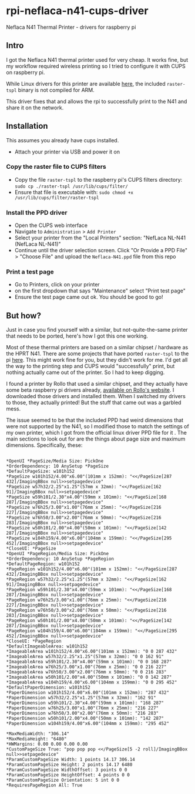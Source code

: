 # rpi-neflaca-n41-cups-driver
Neflaca N41 Thermal Printer - drivers for raspberry pi

## Intro

I got the Neflaca N41 thermal printer used for very cheap. It works fine, but my workflow required wireless printing so I tried to configure it with CUPS on raspberry pi. 

While Linux drivers for this printer are available [here](https://drive.google.com/drive/folders/1Nj_xiN1Er8i-vx1U_JG8P1deI7xdV1nr), the included `raster-tspl` binary is not compiled for ARM. 

This driver fixes that and allows the rpi to successfully print to the N41 and share it on the network.

## Installation

This assumes you already have cups installed.

- Attach your printer via USB and power it on

### Copy the raster file to CUPS filters

- Copy the file `raster-tspl` to the raspberry pi's CUPS filters directory: `sudo cp ./raster-tspl /usr/lib/cups/filter/`
- Ensure that file is executable with: `sudo chmod +x /usr/lib/cups/filter/raster-tspl`

### Install the PPD driver

- Open the CUPS web interface
- Navigate to `Administration` > `Add Printer`
- Select your printer from the "Local Printers" section: "NefLaca NL-N41 (NefLaca NL-N41)"
- Continue until the driver selection screen. Click "Or Provide a PPD File" > "Choose File" and upload the `Neflaca-N41.ppd` file from this repo

### Print a test page 

- Go to Printers, click on your printer
- on the first dropdown that says "Maintenance" select "Print test page"
- Ensure the test page came out ok. You should be good to go!

## But how?

Just in case you find yourself with a similar, but not-quite-the-same printer that needs to be ported, here's how I got this one working.

Most of these thermal printers are based on a similar chipset / hardware as the HPRT N41. There are some projects that have ported `raster-tspl` to the pi [here](https://github.com/thorrak/rpi-tspl-cups-driver). This might work fine for you, but they didn't work for me. I'd get all the way to the printing step and CUPS would "successfully" print, but nothing actually came out of the printer. So I had to keep digging.

I found a printer by Rollo that used a similar chipset, and they actually have some beta raspberry pi drivers already, [available on Rollo's website](https://www.rollo.com/driver-linux/). I downloaded those drivers and installed them. When I switched my drivers to those, they actually printed! But the stuff that came out was a garbled mess. 

The issue seemed to be that the included PPD had weird dimensions that were not supported by the N41, so I modified those to match the settings of my own printer, which I got from the official linux driver PPD file for it . The main sections to look out for are the things about page size and maximum dimensions. Specifically, these:

```

*OpenUI *PageSize/Media Size: PickOne
*OrderDependency: 10 AnySetup *PageSize
*DefaultPageSize: w101h152
*PageSize w101h152/4.00"x6.00"(101mm x 152mm): "<</PageSize[287 432]/ImagingBBox null>>setpagedevice"
*PageSize w57h32/2.25"x1.25"(57mm x 32mm): "<</PageSize[162 91]/ImagingBBox null>>setpagedevice"
*PageSize w59h101/2.30"x4.00"(59mm x 101mm): "<</PageSize[168 287]/ImagingBBox null>>setpagedevice"
*PageSize w76h25/3.00"x1.00"(76mm x 25mm): "<</PageSize[216 227]/ImagingBBox null>>setpagedevice"
*PageSize w76h50/3.00"x2.00"(76mm x 50mm): "<</PageSize[216 283]/ImagingBBox null>>setpagedevice"
*PageSize w50h101/2.00"x4.00"(50mm x 101mm): "<</PageSize[142 287]/ImagingBBox null>>setpagedevice"
*PageSize w104h159/4.00"x6.00"(104mm x 159mm): "<</PageSize[295 452]/ImagingBBox null>>setpagedevice"
*CloseUI: *PageSize
*OpenUI *PageRegion/Media Size: PickOne
*OrderDependency: 10 AnySetup *PageRegion
*DefaultPageRegion: w101h152 
*PageRegion w101h152/4.00"x6.00"(101mm x 152mm): "<</PageSize[287 432]/ImagingBBox null>>setpagedevice"
*PageRegion w57h32/2.25"x1.25"(57mm x 32mm): "<</PageSize[162 91]/ImagingBBox null>>setpagedevice"
*PageRegion w59h101/2.30"x4.00"(59mm x 101mm): "<</PageSize[168 287]/ImagingBBox null>>setpagedevice"
*PageRegion w76h25/3.00"x1.00"(76mm x 25mm): "<</PageSize[216 227]/ImagingBBox null>>setpagedevice"
*PageRegion w76h50/3.00"x2.00"(76mm x 50mm): "<</PageSize[216 283]/ImagingBBox null>>setpagedevice"
*PageRegion w50h101/2.00"x4.00"(50mm x 101mm): "<</PageSize[142 287]/ImagingBBox null>>setpagedevice"
*PageRegion w104h159/4.00"x6.00"(104mm x 159mm): "<</PageSize[295 452]/ImagingBBox null>>setpagedevice"
*CloseUI: *PageRegion
*DefaultImageableArea: w101h152 
*ImageableArea w101h152/4.00"x6.00"(101mm x 152mm): "0 0 287 432"
*ImageableArea w57h32/2.25"x1.25"(57mm x 32mm): "0 0 162 91"
*ImageableArea w59h101/2.30"x4.00"(59mm x 101mm): "0 0 168 287"
*ImageableArea w76h25/3.00"x1.00"(76mm x 25mm): "0 0 216 227"
*ImageableArea w76h50/3.00"x2.00"(76mm x 50mm): "0 0 216 283"
*ImageableArea w50h101/2.00"x4.00"(50mm x 101mm): "0 0 142 287"
*ImageableArea w104h159/4.00"x6.00"(104mm x 159mm): "0 0 295 452"
*DefaultPaperDimension: w101h152 
*PaperDimension w101h152/4.00"x6.00"(101mm x 152mm): "287 432"
*PaperDimension w57h32/2.25"x1.25"(57mm x 32mm): "162 91"
*PaperDimension w59h101/2.30"x4.00"(59mm x 101mm): "168 287"
*PaperDimension w76h25/3.00"x1.00"(76mm x 25mm): "216 227"
*PaperDimension w76h50/3.00"x2.00"(76mm x 50mm): "216 283"
*PaperDimension w50h101/2.00"x4.00"(50mm x 101mm): "142 287"
*PaperDimension w104h159/4.00"x6.00"(104mm x 159mm): "295 452"

*MaxMediaWidth: "306.14"
*MaxMediaHeight: "6480"
*HWMargins: 0.00 0.00 0.00 0.00
*CustomPageSize True: "pop pop pop <</PageSize[5 -2 roll]/ImagingBBox null>>setpagedevice"
*ParamCustomPageSize Width: 1 points 14.17 306.14
*ParamCustomPageSize Height: 2 points 14.17 6480
*ParamCustomPageSize WidthOffset: 3 points 0 0
*ParamCustomPageSize HeightOffset: 4 points 0 0
*ParamCustomPageSize Orientation: 5 int 0 0
*RequiresPageRegion All: True
```
